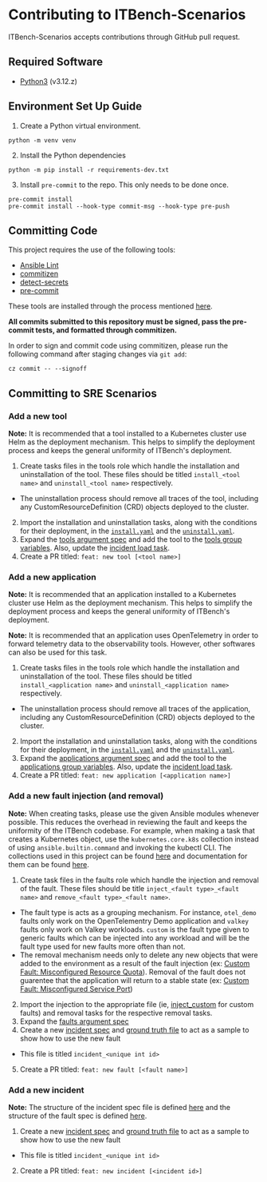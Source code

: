 # Contributing to ITBench-Scenarios

ITBench-Scenarios accepts contributions through GitHub pull request.

## Required Software

- [Python3](https://www.python.org/downloads/) (v3.12.z)

## Environment Set Up Guide

1. Create a Python virtual environment.

```shell
python -m venv venv
```

2. Install the Python dependencies

```shell
python -m pip install -r requirements-dev.txt
```

3. Install `pre-commit` to the repo. This only needs to be done once.

```shell
pre-commit install
pre-commit install --hook-type commit-msg --hook-type pre-push
```

## Committing Code

This project requires the use of the following tools:

- [Ansible Lint](https://github.com/ansible/ansible-lint)
- [commitizen](https://github.com/commitizen-tools/commitizen)
- [detect-secrets](https://github.com/Yelp/detect-secrets)
- [pre-commit](https://github.com/pre-commit/pre-commit)

These tools are installed through the process mentioned [here](#environment-set-up-guide).

**All commits submitted to this repository must be signed, pass the pre-commit tests, and formatted through commitizen.**

In order to sign and commit code using commitizen, please run the following command after staging changes via `git add`:

```shell
cz commit -- --signoff
```

## Committing to SRE Scenarios

### Add a new tool

**Note:** It is recommended that a tool installed to a Kubernetes cluster use Helm as the deployment mechanism. This helps to simplify the deployment process and keeps the general uniformity of ITBench's deployment.

1. Create tasks files in the tools role which handle the installation and uninstallation of the tool. These files should be titled `install_<tool name>` and `uninstall_<tool name>` respectively.
  - The uninstallation process should remove all traces of the tool, including any CustomResourceDefinition (CRD) objects deployed to the cluster.
2. Import the installation and uninstallation tasks, along with the conditions for their deployment, in the [`install.yaml`](./sre/roles/tools/tasks/install.yaml) and the [`uninstall.yaml`](./sre/roles/tools/tasks/uninstall.yaml).
3. Expand the [tools argument spec](./sre/roles/tools/meta/argument_specs.yaml) and add the tool to the [tools group variables](./sre/group_vars/environment/tools.yaml.example). Also, update the [incident load task](./sre/roles/incidents/tasks/load.yaml).
4. Create a PR titled: `feat: new tool [<tool name>]`

### Add a new application

**Note:** It is recommended that an application installed to a Kubernetes cluster use Helm as the deployment mechanism. This helps to simplify the deployment process and keeps the general uniformity of ITBench's deployment.

**Note:** It is recommended that an application uses OpenTelemetry in order to forward telemetry data to the observability tools. However, other softwares can also be used for this task.

1. Create tasks files in the tools role which handle the installation and uninstallation of the tool. These files should be titled `install_<application name>` and `uninstall_<application name>` respectively.
  - The uninstallation process should remove all traces of the application, including any CustomResourceDefinition (CRD) objects deployed to the cluster.
2. Import the installation and uninstallation tasks, along with the conditions for their deployment, in the [`install.yaml`](./sre/roles/applications/tasks/install.yaml) and the [`uninstall.yaml`](./sre/roles/applications/tasks/uninstall.yaml).
3. Expand the [applications argument spec](./sre/roles/applications/meta/argument_specs.yaml) and add the tool to the [applications group variables](./sre/group_vars/environment/applications.yaml.example). Also, update the [incident load task](./sre/roles/incidents/tasks/main.yaml).
4. Create a PR titled: `feat: new application [<application name>]`

### Add a new fault injection (and removal)

**Note:** When creating tasks, please use the given Ansible modules whenever possible. This reduces the overhead in reviewing the fault and keeps the uniformity of the ITBench codebase. For example, when making a task that creates a Kubernetes object, use the `kubernetes.core.k8s` collection instead of using `ansible.builtin.command` and invoking the kubectl CLI. The collections used in this project can be found [here](./sre/requirements.yaml) and documentation for them can be found [here](https://docs.ansible.com/ansible/latest/collections/index.html).

1. Create task files in the faults role which handle the injection and removal of the fault. These files should be title `inject_<fault type>_<fault name>` and `remove_<fault type>_<fault name>`.
  - The fault type is acts as a grouping mechanism. For instance, `otel_demo` faults only work on the OpenTelementry Demo application and `valkey` faults only work on Valkey workloads. `custom` is the fault type given to generic faults which can be injected into any workload and will be the fault type used for new faults more often than not.
  - The removal mechanism needs only to delete any new objects that were added to the environment as a result of the fault injection (ex: [Custom Fault: Misconfigured Resource Quota](./sre/roles/faults/tasks/remove_custom_misconfigured_resource_quota.yaml)). Removal of the fault does not guarentee that the application will return to a stable state (ex: [Custom Fault: Misconfigured Service Port](./sre/roles/faults/tasks/remove_custom_misconfigured_service_port.yaml))
2. Import the injection to the appropriate file (ie, [inject_custom](./sre/roles/faults/tasks/inject_custom.yaml) for custom faults) and removal tasks for the respective removal tasks.
3. Expand the [faults argument spec](./sre/roles/faults/meta/argument_specs.yaml)
4. Create a new [incident spec](./sre/roles/incidents/files/specs/) and [ground truth file](./sre/roles/incidents/files/ground_truths/) to act as a sample to show how to use the new fault
  - This file is titled `incident_<unique int id>`
5. Create a PR titled: `feat: new fault [<fault name>]`

### Add a new incident

**Note:** The structure of the incident spec file is defined [here](./sre/roles/incidents/meta/argument_specs.yaml) and the structure of the fault spec is defined [here](./sre/roles/faults/meta/argument_specs.yaml).

1. Create a new [incident spec](./sre/roles/incidents/files/specs/) and [ground truth file](./sre/roles/incidents/files/ground_truths/) to act as a sample to show how to use the new fault
  - This file is titled `incident_<unique int id>`
2. Create a PR titled: `feat: new incident [<incident id>]`
